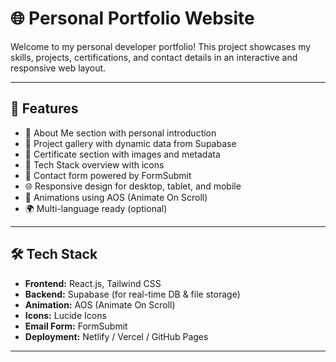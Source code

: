 # 🌐 Personal Portfolio Website

Welcome to my personal developer portfolio! This project showcases my skills, projects, certifications, and contact details in an interactive and responsive web layout.

---

## 📌 Features

- 🧑 About Me section with personal introduction
- 💼 Project gallery with dynamic data from Supabase
- 📜 Certificate section with images and metadata
- 🧠 Tech Stack overview with icons
- 📨 Contact form powered by FormSubmit
- 🌐 Responsive design for desktop, tablet, and mobile
- 🎨 Animations using AOS (Animate On Scroll)
- 🌍 Multi-language ready (optional)

---

## 🛠 Tech Stack

- **Frontend:** React.js, Tailwind CSS
- **Backend:** Supabase (for real-time DB & file storage)
- **Animation:** AOS (Animate On Scroll)
- **Icons:** Lucide Icons
- **Email Form:** FormSubmit
- **Deployment:** Netlify / Vercel / GitHub Pages

---


